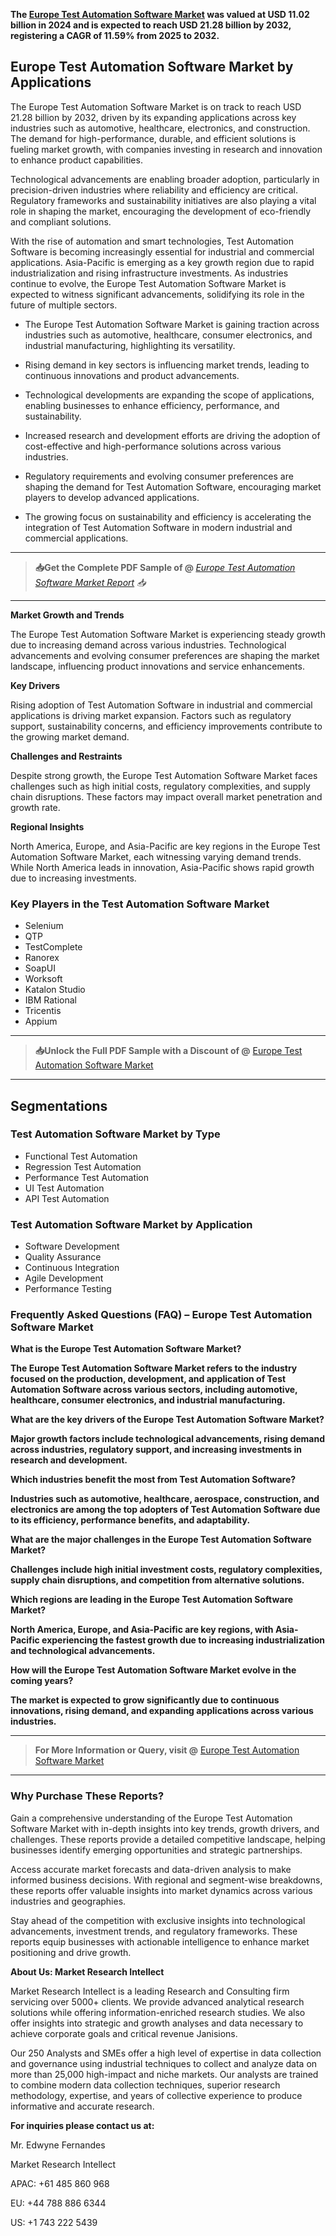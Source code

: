 <p><strong>The <a href="https://www.marketresearchintellect.com/download-sample/?rid=601403&amp;utm_source=Pulse-April-Europe&amp;utm_medium=852">Europe Test Automation Software Market</a> was valued at USD 11.02 billion in 2024 and is expected to reach USD 21.28 billion by 2032, registering a CAGR of 11.59% from 2025 to 2032.</strong></p><h2>Europe Test Automation Software Market by Applications&nbsp;</h2><p><p>The Europe Test Automation Software Market is on track to reach USD 21.28 billion by 2032, driven by its expanding applications across key industries such as automotive, healthcare, electronics, and construction. The demand for high-performance, durable, and efficient solutions is fueling market growth, with companies investing in research and innovation to enhance product capabilities.</p><p>Technological advancements are enabling broader adoption, particularly in precision-driven industries where reliability and efficiency are critical. Regulatory frameworks and sustainability initiatives are also playing a vital role in shaping the market, encouraging the development of eco-friendly and compliant solutions.</p><p>With the rise of automation and smart technologies, Test Automation Software is becoming increasingly essential for industrial and commercial applications. Asia-Pacific is emerging as a key growth region due to rapid industrialization and rising infrastructure investments. As industries continue to evolve, the Europe Test Automation Software Market is expected to witness significant advancements, solidifying its role in the future of multiple sectors.</p></p><ul><li><p>The Europe Test Automation Software Market is gaining traction across industries such as automotive, healthcare, consumer electronics, and industrial manufacturing, highlighting its versatility.</p></li><li><p>Rising demand in key sectors is influencing market trends, leading to continuous innovations and product advancements.</p></li><li><p>Technological developments are expanding the scope of applications, enabling businesses to enhance efficiency, performance, and sustainability.</p></li><li><p>Increased research and development efforts are driving the adoption of cost-effective and high-performance solutions across various industries.</p></li><li><p>Regulatory requirements and evolving consumer preferences are shaping the demand for Test Automation Software, encouraging market players to develop advanced applications.</p></li><li><p>The growing focus on sustainability and efficiency is accelerating the integration of Test Automation Software in modern industrial and commercial applications.</p></li></ul><hr /><blockquote><p><strong><span class="font-[700]">📥Get the Complete PDF Sample of @ </span></strong><em><span class="font-[700]"><a href="https://www.marketresearchintellect.com/download-sample/?rid=601403&amp;utm_source=Pulse-April-Europe&amp;utm_medium=852" target="_blank" data-tracking-control-name="article-ssr-frontend-pulse_little-text-block" data-tracking-will-navigate="" data-test-link="">Europe Test Automation Software Market Report</a>&nbsp;📥</span></em></p></blockquote><hr /><p class="" data-start="77" data-end="360"><strong data-start="77" data-end="105">Market Growth and Trends</strong></p><p class="" data-start="77" data-end="360">The Europe Test Automation Software Market is experiencing steady growth due to increasing demand across various industries. Technological advancements and evolving consumer preferences are shaping the market landscape, influencing product innovations and service enhancements.</p><p class="" data-start="362" data-end="606"><strong data-start="362" data-end="377">Key Drivers</strong></p><p class="" data-start="362" data-end="606">Rising adoption of Test Automation Software in industrial and commercial applications is driving market expansion. Factors such as regulatory support, sustainability concerns, and efficiency improvements contribute to the growing market demand.</p><p class="" data-start="608" data-end="849"><strong data-start="608" data-end="637">Challenges and Restraints</strong></p><p class="" data-start="608" data-end="849">Despite strong growth, the Europe Test Automation Software Market faces challenges such as high initial costs, regulatory complexities, and supply chain disruptions. These factors may impact overall market penetration and growth rate.</p><p class="" data-start="851" data-end="1095"><strong data-start="851" data-end="872">Regional Insights</strong></p><p class="" data-start="851" data-end="1095">North America, Europe, and Asia-Pacific are key regions in the Europe Test Automation Software Market, each witnessing varying demand trends. While North America leads in innovation, Asia-Pacific shows rapid growth due to increasing investments.</p><p><h3>Key Players in the Test Automation Software Market </h3><ul><li>Selenium</li><li> QTP</li><li> TestComplete</li><li> Ranorex</li><li> SoapUI</li><li> Worksoft</li><li> Katalon Studio</li><li> IBM Rational</li><li> Tricentis</li><li> Appium</li></ul></p><hr /><blockquote><p><strong>📥Unlock the Full PDF Sample with a Discount of @</strong> <a href="https://www.marketresearchintellect.com/ask-for-discount/?rid=601403&amp;utm_source=Pulse-April-Europe&amp;utm_medium=852">Europe Test Automation Software Market</a></p></blockquote><hr /><p><h2>Segmentations</h2><h3>Test Automation Software Market by Type</h3><ul><li>Functional Test Automation</li><li> Regression Test Automation</li><li> Performance Test Automation</li><li> UI Test Automation</li><li> API Test Automation</li></ul><h3>Test Automation Software Market by Application</h3><ul><li>Software Development</li><li> Quality Assurance</li><li> Continuous Integration</li><li> Agile Development</li><li> Performance Testing</li></ul></p><h3><strong>Frequently Asked Questions (FAQ) &ndash; Europe Test Automation Software Market</strong></h3><p><strong>What is the Europe Test Automation Software Market?</strong></p><p><strong>The Europe Test Automation Software Market refers to the industry focused on the production, development, and application of Test Automation Software across various sectors, including automotive, healthcare, consumer electronics, and industrial manufacturing.</strong></p><p><strong>What are the key drivers of the Europe Test Automation Software Market?</strong></p><p><strong>Major growth factors include technological advancements, rising demand across industries, regulatory support, and increasing investments in research and development.</strong></p><p><strong>Which industries benefit the most from Test Automation Software?</strong></p><p><strong>Industries such as automotive, healthcare, aerospace, construction, and electronics are among the top adopters of Test Automation Software due to its efficiency, performance benefits, and adaptability.</strong></p><p><strong>What are the major challenges in the Europe Test Automation Software Market?</strong></p><p><strong>Challenges include high initial investment costs, regulatory complexities, supply chain disruptions, and competition from alternative solutions.</strong></p><p><strong>Which regions are leading in the Europe Test Automation Software Market?</strong></p><p><strong>North America, Europe, and Asia-Pacific are key regions, with Asia-Pacific experiencing the fastest growth due to increasing industrialization and technological advancements.</strong></p><p><strong>How will the Europe Test Automation Software Market evolve in the coming years?</strong></p><p><strong>The market is expected to grow significantly due to continuous innovations, rising demand, and expanding applications across various industries.</strong></p><hr /><blockquote><p><span class="font-[700]"><strong>For More Information or Query, visit&nbsp;@</strong>&nbsp;</span><span class="font-[700]"><a href="https://www.marketresearchintellect.com/product/global-test-automation-software-market-size-forecast/?utm_source=Linkedin&utm_medium=852" target="_blank" data-tracking-control-name="article-ssr-frontend-pulse_little-text-block" data-tracking-will-navigate="" data-test-link="">Europe Test Automation Software Market</a></span></p></blockquote><hr /><h3><strong data-start="0" data-end="31">Why Purchase These Reports?</strong></h3><p class="" data-start="35" data-end="297">Gain a comprehensive understanding of the Europe Test Automation Software Market with in-depth insights into key trends, growth drivers, and challenges. These reports provide a detailed competitive landscape, helping businesses identify emerging opportunities and strategic partnerships.</p><p class="" data-start="299" data-end="540">Access accurate market forecasts and data-driven analysis to make informed business decisions. With regional and segment-wise breakdowns, these reports offer valuable insights into market dynamics across various industries and geographies.</p><p class="" data-start="542" data-end="784">Stay ahead of the competition with exclusive insights into technological advancements, investment trends, and regulatory frameworks. These reports equip businesses with actionable intelligence to enhance market positioning and drive growth.</p><p><strong><span class="font-[700]">About Us: Market Research Intellect</span></strong></p><p><span class="">Market Research Intellect is a leading Research and Consulting firm servicing over 5000+ clients. We provide advanced analytical research solutions while offering information-enriched research studies.&nbsp;</span>We also offer insights into strategic and growth analyses and data necessary to achieve corporate goals and critical revenue Janisions.</p><p><span class="">Our 250 Analysts and SMEs offer a high level of expertise in data collection and governance using industrial techniques to collect and analyze data on more than 25,000 high-impact and niche markets. Our analysts are trained to combine modern data collection techniques, superior research methodology, expertise, and years of collective experience to produce informative and accurate research.</span></p><p><strong>For inquiries please contact us at:</strong></p><p>Mr. Edwyne Fernandes</p><p>Market Research Intellect</p><p>APAC: +61 485 860 968</p><p>EU: +44 788 886 6344</p><p>US: +1 743 222 5439</p>